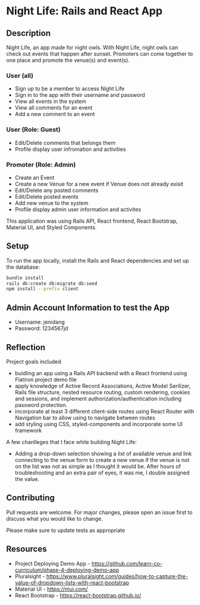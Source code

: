 # Night Life: Rails and React App

## Description
Night Life, an app made for night owls. With Night Life, night owls can check out events that happen after sunset. Promoters can come together to one place and promote the venue(s) and event(s). 

### User (all)
- Sign up to be a member to access Night Life
- Sign in to the app with their username and password
- View all events in the system 
- View all comments for an event
- Add a new comment to an event

### User (Role: Guest) 
- Edit/Delete comments that belongs them
- Profile display user infromation and activities 

### Promoter (Role: Admin)
- Create an Event
- Create a new Venue for a new event if Venue does not already exisit
- Edit/Delete any posted comments 
- Edit/Delete posted events
- Add new venue to the system
- Profile display admin user information and activites


This applicaiton was using Rails API, React frontend, React Bootstrap, Material UI, and Styled Components.


## Setup

To run the app locally, install the Rails and React dependencies and set up the
database:

```sh
bundle install
rails db:create db:migrate db:seed
npm install --prefix client
```

## Admin Account Information to test the App
- Username: jenidang
- Password: 1234567jd

## Reflection

Project goals included 
- buidling an app using a Rails API backend with a React frontend using Flatiron project demo file
- apply knowledge of Active Record Associations, Active Model Serilizer, Rails file structure, nested resource routing, custom rendering, cookies and sessions, and implement authorization/authentication including password protection.
- incorporate at least 3 different client-side routes using React Router with Navigation bar to allow using to navigate between routes 
- add styling using CSS, styled-components and incorporate some UI framework

A few chanlleges that I face while building Night Life: 
- Adding a drop-down selection showing a list of available venue and link connecting to the venue form to create a new venue if the venue is not on the list was not as simple as I thought it would be. After hours of troubleshooting and an extra pair of eyes, it was me, I double assigned the value.  


## Contributing
Pull requests are welcome. For major changes, please open an issue first to discuss what you would like to change.

Please make sure to update tests as appropriate

## Resources 
- Project Deploying Demo App - https://github.com/learn-co-curriculum/phase-4-deploying-demo-app
- Pluralsight - https://www.pluralsight.com/guides/how-to-capture-the-value-of-dropdown-lists-with-react-bootstrap
- Material UI - https://mui.com/
- React Bootstrap - https://react-bootstrap.github.io/
